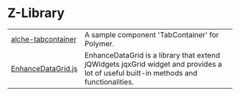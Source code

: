 # Z-Library

<table>
  <tbody>
    <tr>
      <td><a target="_blank" href="https://github.com/zeikman/alche-tabcontainer">alche-tabcontainer</a></td>
      <td>A sample component 'TabContainer' for Polymer.</td>
    </tr>
    <tr>
      <td><a target="_blank" href="https://github.com/zeikman/EnhanceDataGrid">EnhanceDataGrid.js</a></td>
      <td>EnhanceDataGrid is a library that extend jQWidgets jqxGrid widget and provides a lot of useful built-in methods and functionalities.</td>
    </tr>
  </tbody>
</table>